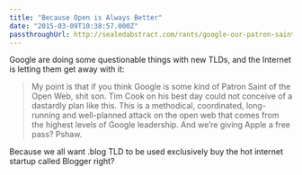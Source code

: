 ```yaml
---
title: "Because Open is Always Better"
date: "2015-03-09T10:38:57.000Z"
passthroughUrl: http://sealedabstract.com/rants/google-our-patron-saint-of-the-closed-web/
---
```


Google are doing some questionable things with new TLDs, and the Internet is letting them get away with it:

> My point is that if you think Google is some kind of Patron Saint of the Open Web, shit son. Tim Cook on his best day could not conceive of a dastardly plan like this. This is a methodical, coordinated, long-running and well-planned attack on the open web that comes from the highest levels of Google leadership. And we’re giving Apple a free pass? Pshaw.

Because we all want .blog TLD to be used exclusively buy the hot internet startup called Blogger right?